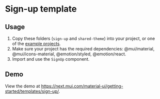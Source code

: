 # Sign-up template

## Usage

<!-- #default-branch-switch -->

1. Copy these folders (`sign-up` and `shared-theme`) into your project, or one of the [example projects](https://github.com/mui/material-ui/tree/master/examples).
2. Make sure your project has the required dependencies: @mui/material, @mui/icons-material, @emotion/styled, @emotion/react.
3. Import and use the `SignUp` component.

## Demo

<!-- #host-reference -->

View the demo at https://next.mui.com/material-ui/getting-started/templates/sign-up/.

